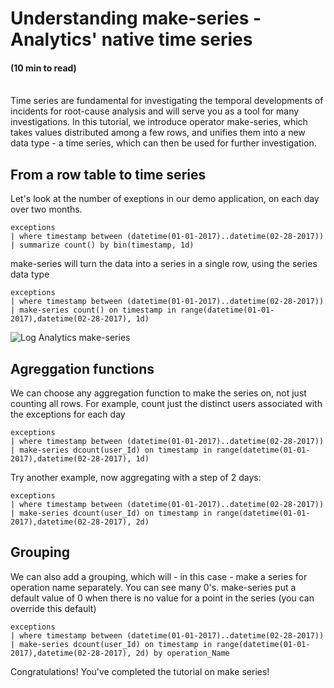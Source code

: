 # Understanding make-series - Analytics' native time series
#### (10 min to read)

<br/>
Time series are fundamental for investigating the temporal developments of incidents for root-cause analysis 
and will serve you as a tool for many investigations.
In this tutorial, we introduce operator make-series, which takes values distributed among a few rows, 
and unifies them into a new data type - a time series, which can then be used for further investigation.
 

 
## From a row table to time series 
Let's look at the number of exeptions in our demo application, on each day over two months.

```AIQL
exceptions
| where timestamp between (datetime(01-01-2017)..datetime(02-28-2017)) | summarize count() by bin(timestamp, 1d)  
```

make-series will turn the data into a series in a single row, using the series data type

```AIQL
exceptions
| where timestamp between (datetime(01-01-2017)..datetime(02-28-2017))  
| make-series count() on timestamp in range(datetime(01-01-2017),datetime(02-28-2017), 1d) 
```

<p><img src="~/learn/tutorials/images/smart analytics/make_series.jpg" alt="Log Analytics make-series"></p>


## Agreggation functions
We can choose any aggregation function to make the series on, not just counting all rows. 
For example, count just the distinct users associated with the exceptions for each day 

```AIQL
exceptions
| where timestamp between (datetime(01-01-2017)..datetime(02-28-2017))  
| make-series dcount(user_Id) on timestamp in range(datetime(01-01-2017),datetime(02-28-2017), 1d) 
```

Try another example, now aggregating with a step of 2 days:

```AIQL
exceptions
| where timestamp between (datetime(01-01-2017)..datetime(02-28-2017))  
| make-series dcount(user_Id) on timestamp in range(datetime(01-01-2017),datetime(02-28-2017), 2d) 
```

## Grouping
We can also add a grouping, which will - in this case - make a series for operation name separately. 
You can see many 0's. make-series put a default value of 0 when there is no value for a point in the series 
(you can override this default) 


```AIQL
exceptions
| where timestamp between (datetime(01-01-2017)..datetime(02-28-2017))  
| make-series dcount(user_Id) on timestamp in range(datetime(01-01-2017),datetime(02-28-2017), 2d) by operation_Name 
```

Congratulations! You've completed the tutorial on make series!

